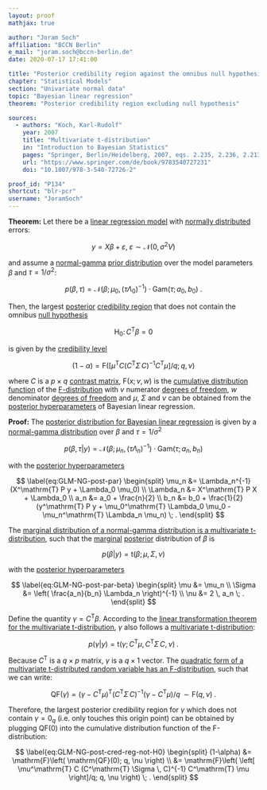 ```yaml
---
layout: proof
mathjax: true

author: "Joram Soch"
affiliation: "BCCN Berlin"
e_mail: "joram.soch@bccn-berlin.de"
date: 2020-07-17 17:41:00

title: "Posterior credibility region against the omnibus null hypothesis for Bayesian linear regression"
chapter: "Statistical Models"
section: "Univariate normal data"
topic: "Bayesian linear regression"
theorem: "Posterior credibility region excluding null hypothesis"

sources:
  - authors: "Koch, Karl-Rudolf"
    year: 2007
    title: "Multivariate t-distribution"
    in: "Introduction to Bayesian Statistics"
    pages: "Springer, Berlin/Heidelberg, 2007, eqs. 2.235, 2.236, 2.213, 2.210, 2.211, 2.183"
    url: "https://www.springer.com/de/book/9783540727231"
    doi: "10.1007/978-3-540-72726-2"

proof_id: "P134"
shortcut: "blr-pcr"
username: "JoramSoch"
---
```



**Theorem:** Let there be a [linear regression model](/D/mlr) with [normally distributed](/D/mvn) errors:

$$ \label{eq:GLM}
y = X \beta + \varepsilon, \; \varepsilon \sim \mathcal{N}(0, \sigma^2 V)
$$

and assume a [normal-gamma](/D/ng) [prior distribution](/D/prior) over the model parameters $\beta$ and $\tau = 1/\sigma^2$:

$$ \label{eq:GLM-NG-prior}
p(\beta,\tau) = \mathcal{N}(\beta; \mu_0, (\tau \Lambda_0)^{-1}) \cdot \mathrm{Gam}(\tau; a_0, b_0) \; .
$$

Then, the largest [posterior](/D/post) [credibility region](/D/cr) that does not contain the omnibus [null hypothesis](/D/h0)

$$ \label{eq:GLM-H0}
\mathrm{H}_0: \, C^\mathrm{T} \beta = 0
$$

is given by the [credibility level](/D/cr)

$$ \label{eq:GLM-NG-PCR}
(1-\alpha) = \mathrm{F}\left( \left[ \mu^\mathrm{T} C (C^\mathrm{T} \Sigma \, C)^{-1} C^\mathrm{T} \mu \right]/q; q, \nu \right)
$$

where $C$ is a $p \times q$ [contrast matrix](/D/con), $\mathrm{F}(x; v, w)$ is the [cumulative distribution function](/D/cdf) of the [F-distribution](/D/f) with $v$ numerator [degrees of freedom](/D/dof), $w$ denominator [degrees of freedom](/D/dof) and $\mu$, $\Sigma$ and $\nu$ can be obtained from the [posterior hyperparameters](/D/post) of Bayesian linear regression.


**Proof:** The [posterior distribution for Bayesian linear regression](/P/blr-post) is given by a [normal-gamma distribution](/D/ng) over $\beta$ and $\tau = 1/\sigma^2$

$$ \label{eq:GLM-NG-post}
p(\beta,\tau|y) = \mathcal{N}(\beta; \mu_n, (\tau \Lambda_n)^{-1}) \cdot \mathrm{Gam}(\tau; a_n, b_n)
$$

with the [posterior hyperparameters](/D/post)

$$ \label{eq:GLM-NG-post-par}
\begin{split}
\mu_n &= \Lambda_n^{-1} (X^\mathrm{T} P y + \Lambda_0 \mu_0) \\
\Lambda_n &= X^\mathrm{T} P X + \Lambda_0 \\
a_n &= a_0 + \frac{n}{2} \\
b_n &= b_0 + \frac{1}{2} (y^\mathrm{T} P y + \mu_0^\mathrm{T} \Lambda_0 \mu_0 - \mu_n^\mathrm{T} \Lambda_n \mu_n) \; .
\end{split}
$$

The [marginal distribution of a normal-gamma distribution is a multivariate t-distribution](/P/ng-marg), such that the [marginal](/D/dist-marg) [posterior](/D/post) distribution of $\beta$ is

$$ \label{eq:GLM-NG-post-beta}
p(\beta|y) = \mathrm{t}(\beta; \mu, \Sigma, \nu)
$$

with the [posterior hyperparameters](/D/post)

$$ \label{eq:GLM-NG-post-par-beta}
\begin{split}
\mu &= \mu_n \\
\Sigma &= \left( \frac{a_n}{b_n} \Lambda_n \right)^{-1} \\
\nu &= 2 \, a_n \; .
\end{split}
$$

Define the quantity $\gamma = C^\mathrm{T} \beta$. According to the [linear transformation theorem for the multivariate t-distribution](/P/mvt-ltt), $\gamma$ also follows a [multivariate t-distribution](/D/mvt):

$$ \label{eq:GLM-NG-post-gamma}
p(\gamma|y) = \mathrm{t}(\gamma; C^\mathrm{T} \mu, C^\mathrm{T} \Sigma \, C, \nu) \; .
$$

Because $C^\mathrm{T}$ is a $q \times p$ matrix, $\gamma$ is a $q \times 1$ vector. The [quadratic form of a multivariate t-distributed random variable has an F-distribution](/P/mvt-f), such that we can write:

$$ \label{eq:GLM-NG-post-qf}
\mathrm{QF}(\gamma) = (\gamma - C^\mathrm{T} \mu)^\mathrm{T} (C^\mathrm{T} \Sigma \, C)^{-1} (\gamma - C^\mathrm{T} \mu) /q \, \sim \mathrm{F}(q,\nu) \; .
$$

Therefore, the largest posterior credibility region for $\gamma$ which does not contain $\gamma = 0_q$ (i.e. only touches this origin point) can be obtained by plugging $\mathrm{QF}(0)$ into the cumulative distribution function of the F-distribution:

$$ \label{eq:GLM-NG-post-cred-reg-not-H0}
\begin{split}
(1-\alpha) &= \mathrm{F}\left( \mathrm{QF}(0); q, \nu \right) \\
&= \mathrm{F}\left( \left[ \mu^\mathrm{T} C (C^\mathrm{T} \Sigma \, C)^{-1} C^\mathrm{T} \mu \right]/q; q, \nu \right) \; .
\end{split}
$$